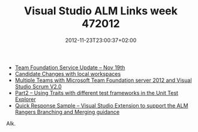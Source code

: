 ﻿---
title: "Visual Studio ALM Links week 472012"
description: ""
date: 2012-11-23T23:00:37+02:00
draft: false
tags: [Visual Studio ALM]
categories: [Team Foundation Server]
---
- [Team Foundation Service Update – Nov 19th](http://blogs.msdn.com/b/bharry/archive/2012/11/19/team-foundation-service-update-nov-19th.aspx)
- [Candidate Changes with local workspaces](http://mattvsts.blogspot.it/2012/11/candidate-changes-with-local-workspaces.html?utm_source=feedburner&amp;utm_medium=feed&amp;utm_campaign=Feed:+MattsAlmSpace+%28Matt's+ALM+space%29)
- [Multiple Teams with Microsoft Team Foundation server 2012 and Visual Studio Scrum V2.0](http://blogs.ripple-rock.com/colinbird/2012/11/19/MultipleTeamsWithMicrosoftTeamFoundationServer2012VisualStudioScrumV20.aspx)
- [Part2 – Using Traits with different test frameworks in the Unit Test Explorer](http://blogs.msdn.com/b/visualstudioalm/archive/2012/11/20/part-2-using-traits-with-different-test-frameworks-in-the-unit-test-explorer.aspx)
- [Quick Response Sample – Visual Studio Extension to support the ALM Rangers Branching and Merging guidance](http://blogs.msdn.com/b/visualstudioalm/archive/2012/11/22/quick-response-sample-visual-studio-extension-to-support-the-alm-rangers-branching-and-merging-guidance.aspx)

Alk.

